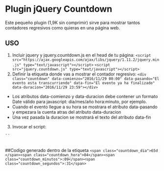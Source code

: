 Plugin jQuery Countdown
==========================

Este pequeño plugin (1,9K sin comprimir) sirve para mostrar tantos contadores regresivos como quieras en una página web.

USO
---

1. Incluir jquery y jquery.countdown.js en el head de tu página:
`<script src="https://ajax.googleapis.com/ajax/libs/jquery/1.11.2/jquery.min.js" type="text/javascript"></script>`
`<script src="jquery.countdown.js" type="text/javascript"></script>`
2. Definir la etiqueta donde vas a mostrar el contador regresivo:
`<div class="countdown" data-comienzo="2016/11/29 00:00" data-pasando="El evento esta transcurriendo" data-fin="El evento ya ha finalizado" data-duracion="2016/11/29 23:59"></div>`
  * Los atributos data-comienzo y data-duracion debe contener un formato Date válido para javascript: dia/mes/año hora:minuto, por ejemplo.
  * Cuando el evento llegue a su hora se mostrara el atributo data-pasando y empezara la cuenta atras del atributo data-duracion
  * Una vez pasada la duracion se mostrará el texto del atributo data-fin
3. Invocar el script:
<pre>
`<script type="text/javascript">`
		;$(function(){
  	    $('.countdown').countdown();
		});
`</script>`
</pre>

##Codigo generado dentro de la etiqueta
`<span class="countdown_dia">65d </span><span class="countdown_hora">04</span><span class="countdown_minutos">:09</span><span class="countdown_segundos">:31</span>`



